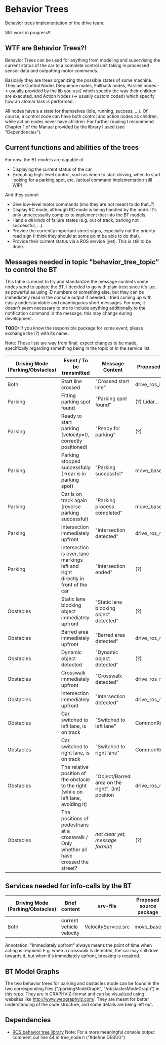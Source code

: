 # Behavior Trees
Behavior trees implementation of the drive team. 

Still work in progress!!

## WTF are Behavior Trees?!
Behavior Trees can be used for anything from modeling and supervising the current status of the car to a complete control unit taking in processed sensor data and outputting motor commands.

Basically they are trees organizing the possible states of some machine. They use Control Nodes (Sequence nodes, Fallback nodes, Parallel nodes -> usually provided by the lib you use) which specify the way their children are executed, and Action Nodes (-> usually custom coded) which specify how an atomar task is performed. 

All nodes have a a state for themselves (idle, running, success, ...). Of course, a control node can have both control and action nodes as children, while action nodes never have children. For further reading I recommend Chapter 1 of the Manual provided by the library I used (see "Dependencies").

## Current functions and abilities of the trees
For now, the BT models are capable of
- Displaying the current status of the car
- Executing high-level control, such as when to start driving, when to start looking for a parking spot, etc. (actual command implementation still WIP)

And they cannot
- Give low-level motor commands (imo they are not meant to do that..?)
- Display RC mode, although RC mode is being handled by the node. It's only unnecessarily complex to implement that into the BT models.
- Handle *all* kinds of failure states (e.g. out of track, parking not successful, ...).
- Provide the currently important street signs, especially not the priority road sign (I think they should at some point be able to do that).
- Provide their current status via a ROS service (yet). This is still to be done.

## Messages needed in topic "behavior_tree_topic" to control the BT
This table is meant to try and standardize the message contents some nodes send to update the BT. I decided to go with plain trext since it's just as powerful as using ID numbers or something else, but they can be immediately read in the console output if needed. I tried coming up with easily understandable and unambiguous short messages. For now, it doesn't seem necessary to me to include anything additionally to the notification command in the message, this may change during development.

**TODO:** If you know the responsible package for some event, please exchange the (?) with its name.

Note: These lists are way from final; expect changes to be made, specifically regarding something being in the topic or in the service list.

Driving Mode (Parking/Obstacles) | Event  / To be transmitted | Message Content | Proposed source package
--- | --- | --- | ---
Both | Start line crossed | "Crossed start line" | drive_ros_image_recognition
Parking | Fitting parking spot found | "Parking spot found" | (?) Lidar...
Parking | Ready to start parking (velocity=0, correctly positioned) | "Ready for parking" | (?)
Parking | Parking stopped successfully (->car is in parking spot) | "Parking successful" | move_base
Parking | Car is on track again (reverse parking successful) | "Parking process completed" | move_base
Parking | Intersection immediately upfront | "Intersection detected" | drive_ros_marker_detection
Parking | Intersection is over, lane markings left and right directly in front of the car | "Intersection ended" | (?)
Obstacles | Static lane blocking object immediately upfront | "Static lane blocking object detected" | (?)
Obstacles | Barred area immediately upfront | "Barred area detected" | drive_ros_marker_detection
Obstacles | Dynamic object detected | "Dynamic object detected" | (?)
Obstacles | Crosswalk immediately upfront | "Crosswalk detected" | drive_ros_marker_detection
Obstacles | Intersection immediately upfront | "Intersection detected" | drive_ros_marker_detection
Obstacles | Car switched to left lane, is on track | "Switched to left lane" | CommonRoad
Obstacles | Car switched to right lane, is on track | "Switched to right lane" | CommonRoad
Obstacles | The relative position of the obstacle to the right (while on left lane, avoiding it) | "Object/Barred area on the right", (int) position | drive_ros_marker_detection
Obstacles | The positions of pedestrians at a crosswalk / Only whether all have crossed the street? | *not clear yet, message format!* | (?)

## Services needed for info-calls by the BT
Driving Mode (Parking/Obstacles) | Brief content | srv-file | Proposed source package
--- | --- | --- | ---
Both | current vehicle velocity | VelocityService.src | move_base


Annotation: "Immediately upfront" always means the point of time when acting is required. E.g. when a crosswalk is detected, the car may still drive towards it, but when it's immediately upfront, breaking is required.

## BT Model Graphs
The two behavior trees for parking and obstacles mode can be found in the two corresponding files ("/parkingModeGraph", "/obstaclesModeGraph") in this repo. They are in GRAPHVIZ-format and can be visualized using websites like http://www.webgraphviz.com/. They are meant for better understanding of the code structure, and some details are being left out.

## Dependencies
* [ROS behavior tree library](https://github.com/miccol/ROS-Behavior-Tree) Note: For a more meaningful console output comment out line 44 in tree_node.h ("#define DEBUG")
